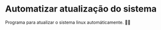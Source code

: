 # Automatizar atualização do sistema

Programa para atualizar o sistema linux automáticamente. 🤷‍♂️
